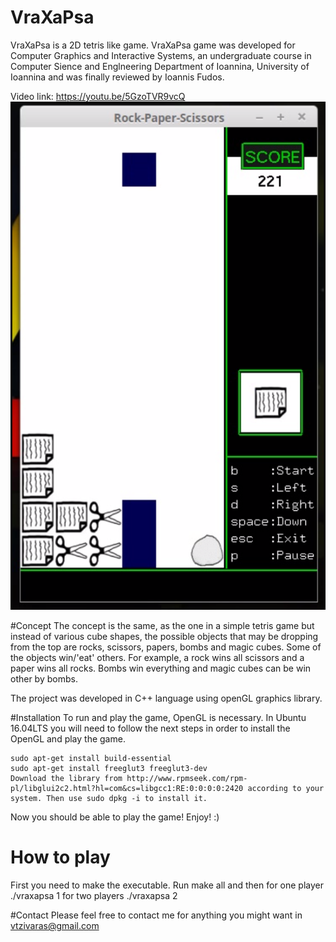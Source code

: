 # VraXaPsa
VraXaPsa is a 2D tetris like game. VraXaPsa game was developed for Computer Graphics and Interactive Systems, an undergraduate course in Computer Sience and Englneering Department of Ioannina, University of Ioannina and was finally reviewed by Ioannis Fudos.

Video link: https://youtu.be/5GzoTVR9vcQ
![Alt text](https://github.com/BillyTziv/VraXaPsa/blob/master/images/vraxapsa.png "VraXaPsa")

#Concept
The concept is the same, as the one in a simple tetris game but instead of various cube shapes, the possible objects that may be dropping from the top are rocks, scissors, papers, bombs and magic cubes. Some of the objects win/'eat' others. For example, a rock wins all scissors and a paper wins all rocks. Bombs win everything and magic cubes can be win other by bombs.

The project was developed in C++ language using openGL graphics library.

#Installation
To run and play the game, OpenGL is necessary. In Ubuntu 16.04LTS you will need to follow the next steps in order to install the OpenGL and play the game.

    sudo apt-get install build-essential
    sudo apt-get install freeglut3 freeglut3-dev
    Download the library from http://www.rpmseek.com/rpm-pl/libglui2c2.html?hl=com&cs=libgcc1:RE:0:0:0:0:2420 according to your system. Then use sudo dpkg -i to install it.

Now you should be able to play the game! Enjoy! :)

# How to play
First you need to make the executable. Run
make all
and then
for one player ./vraxapsa 1
for two players ./vraxapsa 2

#Contact
Please feel free to contact me for anything you might want in vtzivaras@gmail.com
